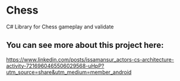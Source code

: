 # Chess
C# Library for Chess gameplay and validate

## You can see more about this project here:
https://www.linkedin.com/posts/issamansur_actors-cs-architecture-activity-7216960465506029568-uHpP?utm_source=share&utm_medium=member_android